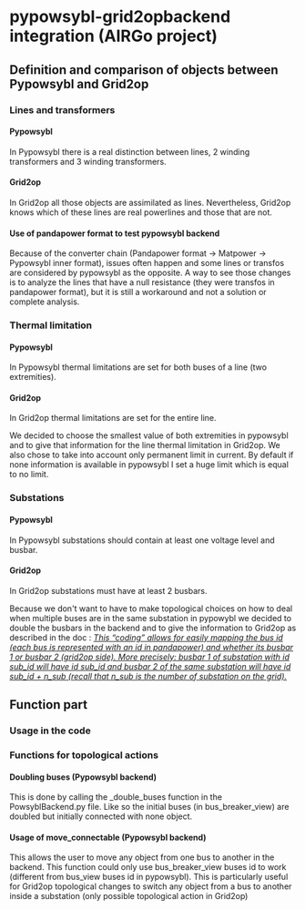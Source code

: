 # pypowsybl-grid2opbackend integration (AIRGo project)


## Definition and comparison of objects between Pypowsybl and Grid2op

### Lines and transformers

#### Pypowsybl
In Pypowsybl there is a real distinction between lines, 2 winding transformers and 3 winding transformers.

#### Grid2op
In Grid2op all those objects are assimilated as lines. Nevertheless, Grid2op knows which of these lines are real powerlines 
and those that are not.

#### Use of pandapower format to test pypowsybl backend
Because of the converter chain (Pandapower format -> Matpower -> Pypowsybl inner format), issues often happen and some
lines or transfos are considered by pypowsybl as the opposite. A way to see those changes is to analyze the lines
that have a null resistance (they were transfos in pandapower format), but it is still a workaround and not a solution
or complete analysis.


### Thermal limitation

#### Pypowsybl
In Pypowsybl thermal limitations are set for both buses of a line (two extremities).

#### Grid2op
In Grid2op thermal limitations are set for the entire line.

We decided to choose the smallest value of both extremities in pypowsybl and to give that information for the line thermal 
limitation in Grid2op. We also chose to take into account only permanent limit in current. By default if none information
is available in pypowsybl I set a huge limit which is equal to no limit.

### Substations

#### Pypowsybl
In Pypowsybl substations should contain at least one voltage level and busbar.

#### Grid2op
In Grid2op substations must have at least 2 busbars.

Because we don't want to have to make topological choices on how to deal when multiple buses are in the same substation 
in pypowybl we decided to double the busbars in the backend and to give the information to Grid2op as described in the doc :
[*This “coding” allows for easily mapping the bus id (each bus is represented with an id in pandapower) and whether its busbar 1 or busbar 2 (grid2op side). More precisely: busbar 1 of substation with id sub_id will have id sub_id and busbar 2 of the same substation will have id sub_id + n_sub (recall that n_sub is the number of substation on the grid).*](https://grid2op.readthedocs.io/en/latest/createbackend.html#:~:text=This%20%E2%80%9Ccoding%E2%80%9D%20allows,on%20the%20grid)

## Function part

### Usage in the code

### Functions for topological actions

#### Doubling buses (Pypowsybl backend)
This is done by calling the _double_buses function in the PowsyblBackend.py file. Like so the initial buses (in bus_breaker_view) are doubled but initially connected with none object. 

#### Usage of move_connectable (Pypowsybl backend)
This allows the user to move any object from one bus to another in the backend. This function could only use bus_breaker_view
buses id to work (different from bus_view buses id in pypowsybl). This is particularly useful for Grid2op topological 
changes to switch any object from a bus to another inside a substation (only possible topological action in Grid2op)